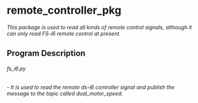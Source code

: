 # remote_controller_pkg

###### This package is used to read all kinds of remote control signals, although it can only read FS-i6 remote control at present.

## Program Description
###### fs_i6.py
######     - It is used to read the remote ds-i6 controller signal and publish the message to the topic called dual_motor_speed.
